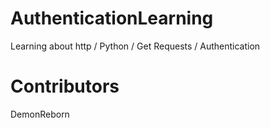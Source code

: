 # AuthenticationLearning
Learning about http / Python / Get Requests / Authentication


# Contributors
DemonReborn
